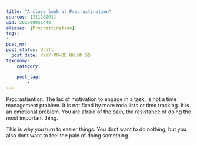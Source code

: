 ```yaml
---
title: "A close look at Procrastination"
sources: [21120901]
uid: 202209051440
aliases: [Procrastination]
tags:
-
post_nr:
post_status: draft
 _post_date: YYYY-MM-DD HH:MM:SS
taxonomy:
    category:
        -
    post_tag:
        -
---
```


Procrastiantion. The lac of motivation to engage in a task, is not a time management problem. It is not fixed by more todo lists or time tracking. It is an emotional problem. You are afraid of the pain, the resistance of doing the most important thing.

This is why you turn to easier things. You dont want to do nothing, but you also dont want to feel the pain of doing something.